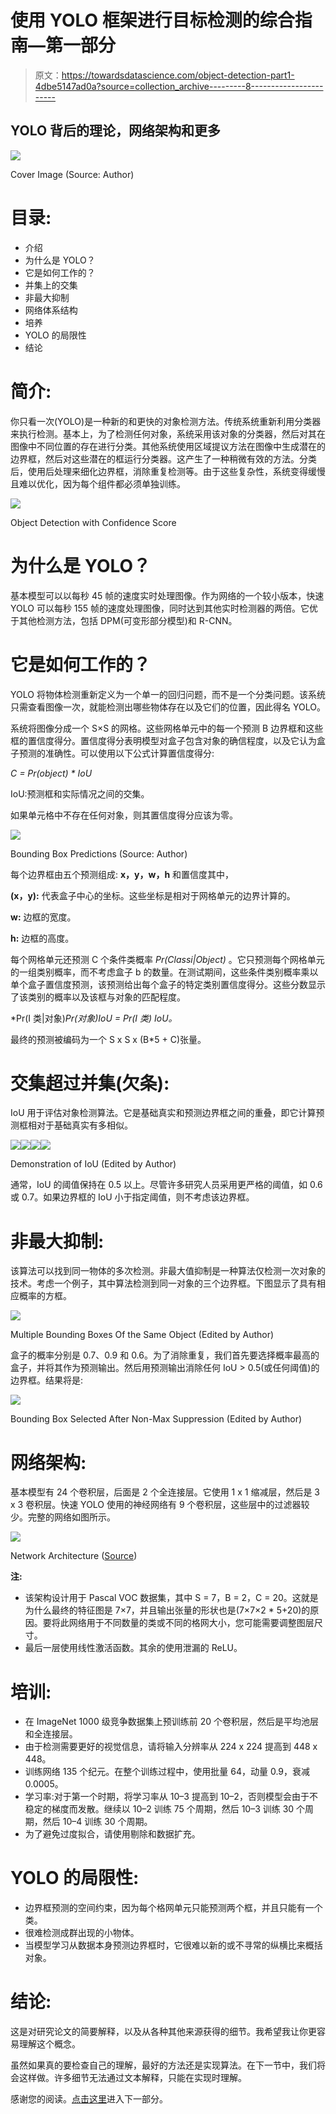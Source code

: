# 使用 YOLO 框架进行目标检测的综合指南—第一部分

> 原文：<https://towardsdatascience.com/object-detection-part1-4dbe5147ad0a?source=collection_archive---------8----------------------->

## YOLO 背后的理论，网络架构和更多

![](img/b8f590303bf22447af83e011feb22ddb.png)

Cover Image (Source: Author)

# 目录:

*   介绍
*   为什么是 YOLO？
*   它是如何工作的？
*   并集上的交集
*   非最大抑制
*   网络体系结构
*   培养
*   YOLO 的局限性
*   结论

# **简介:**

你只看一次(YOLO)是一种新的和更快的对象检测方法。传统系统重新利用分类器来执行检测。基本上，为了检测任何对象，系统采用该对象的分类器，然后对其在图像中不同位置的存在进行分类。其他系统使用区域提议方法在图像中生成潜在的边界框，然后对这些潜在的框运行分类器。这产生了一种稍微有效的方法。分类后，使用后处理来细化边界框，消除重复检测等。由于这些复杂性，系统变得缓慢且难以优化，因为每个组件都必须单独训练。

![](img/d53e60ad06cc8daf6c9bfc4ab20cc2f6.png)

Object Detection with Confidence Score

# **为什么是 YOLO？**

基本模型可以以每秒 45 帧的速度实时处理图像。作为网络的一个较小版本，快速 YOLO 可以每秒 155 帧的速度处理图像，同时达到其他实时检测器的两倍。它优于其他检测方法，包括 DPM(可变形部分模型)和 R-CNN。

# **它是如何工作的？**

YOLO 将物体检测重新定义为一个单一的回归问题，而不是一个分类问题。该系统只需查看图像一次，就能检测出哪些物体存在以及它们的位置，因此得名 YOLO。

系统将图像分成一个 S×S 的网格。这些网格单元中的每一个预测 B 边界框和这些框的置信度得分。置信度得分表明模型对盒子包含对象的确信程度，以及它认为盒子预测的准确性。可以使用以下公式计算置信度得分:

*C = Pr(object) * IoU*

IoU:预测框和实际情况之间的交集。

如果单元格中不存在任何对象，则其置信度得分应该为零。

![](img/d7ae687771b0d7862f447a8d389d3af8.png)

Bounding Box Predictions (Source: Author)

每个边界框由五个预测组成: **x，y，w，h** 和置信度其中，

**(x，y):** 代表盒子中心的坐标。这些坐标是相对于网格单元的边界计算的。

**w:** 边框的宽度。

**h:** 边框的高度。

每个网格单元还预测 C 个条件类概率 *Pr(Classi|Object)* 。它只预测每个网格单元的一组类别概率，而不考虑盒子 b 的数量。在测试期间，这些条件类别概率乘以单个盒子置信度预测，该预测给出每个盒子的特定类别置信度得分。这些分数显示了该类别的概率以及该框与对象的匹配程度。

*Pr(I 类|对象)*Pr(对象)*IoU = Pr(I 类)* IoU。*

最终的预测被编码为一个 S x S x (B*5 + C)张量。

# **交集超过并集(欠条):**

IoU 用于评估对象检测算法。它是基础真实和预测边界框之间的重叠，即它计算预测框相对于基础真实有多相似。

![](img/53cc35ba3a9f7c48bda05233b6dc3cbf.png)![](img/f7bac0206ea7be2efd929229a973973b.png)![](img/851cd0492536f63e15b1ef6acd431f9f.png)![](img/803ed9213bc536d8f69cd052bb37c302.png)

Demonstration of IoU (Edited by Author)

通常，IoU 的阈值保持在 0.5 以上。尽管许多研究人员采用更严格的阈值，如 0.6 或 0.7。如果边界框的 IoU 小于指定阈值，则不考虑该边界框。

# **非最大抑制:**

该算法可以找到同一物体的多次检测。非最大值抑制是一种算法仅检测一次对象的技术。考虑一个例子，其中算法检测到同一对象的三个边界框。下图显示了具有相应概率的方框。

![](img/af11361539ae3660b48f1084a8342ef5.png)

Multiple Bounding Boxes Of the Same Object (Edited by Author)

盒子的概率分别是 0.7、0.9 和 0.6。为了消除重复，我们首先要选择概率最高的盒子，并将其作为预测输出。然后用预测输出消除任何 IoU > 0.5(或任何阈值)的边界框。结果将是:

![](img/cd7457974c5eebdddc35f3a125010ca6.png)

Bounding Box Selected After Non-Max Suppression (Edited by Author)

# **网络架构:**

基本模型有 24 个卷积层，后面是 2 个全连接层。它使用 1 x 1 缩减层，然后是 3 x 3 卷积层。快速 YOLO 使用的神经网络有 9 个卷积层，这些层中的过滤器较少。完整的网络如图所示。

![](img/b12f29601dd32fa97e3b64baa6a88870.png)

Network Architecture ([Source](https://www.cv-foundation.org/openaccess/content_cvpr_2016/papers/Redmon_You_Only_Look_CVPR_2016_paper.pdf))

**注:**

*   该架构设计用于 Pascal VOC 数据集，其中 S = 7，B = 2，C = 20。这就是为什么最终的特征图是 7×7，并且输出张量的形状也是(7×7×2 * 5+20)的原因。要将此网络用于不同数量的类或不同的格网大小，您可能需要调整图层尺寸。
*   最后一层使用线性激活函数。其余的使用泄漏的 ReLU。

# **培训:**

*   在 ImageNet 1000 级竞争数据集上预训练前 20 个卷积层，然后是平均池层和全连接层。
*   由于检测需要更好的视觉信息，请将输入分辨率从 224 x 224 提高到 448 x 448。
*   训练网络 135 个纪元。在整个训练过程中，使用批量 64，动量 0.9，衰减 0.0005。
*   学习率:对于第一个时期，将学习率从 10–3 提高到 10–2，否则模型会由于不稳定的梯度而发散。继续以 10–2 训练 75 个周期，然后 10–3 训练 30 个周期，然后 10–4 训练 30 个周期。
*   为了避免过度拟合，请使用剔除和数据扩充。

# **YOLO 的局限性:**

*   边界框预测的空间约束，因为每个格网单元只能预测两个框，并且只能有一个类。
*   很难检测成群出现的小物体。
*   当模型学习从数据本身预测边界框时，它很难以新的或不寻常的纵横比来概括对象。

# **结论:**

这是对研究论文的简要解释，以及从各种其他来源获得的细节。我希望我让你更容易理解这个概念。

虽然如果真的要检查自己的理解，最好的方法还是实现算法。在下一节中，我们将会这样做。许多细节无法通过文本解释，只能在实现时理解。

感谢您的阅读。[点击这里](https://medium.com/@pratheesh.27998/object-detection-part2-6a265827efe1)进入下一部分。